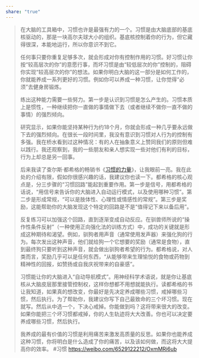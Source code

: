 ```yaml
---
share: "true"
---
```



>在大脑的工具箱中，习惯也许是最强有力的一个。习惯是由大脑底部的基底核驱动的，那是一块高尔夫球大小的组织。基底核控制着你的行为，但它藏得很深，本能地运行，所以你意识不到它。  
>
>任何事只要你重复足够多次，就会形成对你有控制作用的习惯。好习惯让你按“较高层次的你”的意愿行事，而坏习惯是由“较低层次的你”控制的，阻碍你实现“较高层次的你”的想法。如果你明白大脑的这一部分是如何工作的，你就能养成一系列更好的习惯。例如你可以养成一种习惯，让你觉得“必须”去健身房锻炼。  
>
> 练出这种能力需要一些努力。第一步是认识到习惯是怎么产生的。习惯本质上是惯性，一种继续把你一直做的事情做下去（或者继续不做你一直不做的事情）的强烈倾向。  
>   
> 研究显示，如果你能坚持某种行为约18个月，你就会形成一种几乎要永远做下去的强烈倾向。在很长一段时间里，我没有意识到习惯对人行为的控制有多强。我在桥水看到过这种情况：有的人在抽象意义上赞同我们的原则但难以践行。我还观察到，我的一些朋友和亲人想实现一些对他们有利的目标，行为上却总是另一回事。  
>   
> 后来我读了查尔斯·都希格的畅销书《[习惯的力量](%E4%B9%A0%E6%83%AF%E7%9A%84%E5%8A%9B%E9%87%8F.md)》，让我眼前一亮。我在此处的介绍有限，假如你很感兴趣的话，我建议你也读一下。都希格的核心观点是，分三步骤的“习惯回路”能起到重要作用。第一步是信号，用都希格的话说，“用信号来告诉你的大脑进入自动运行模式，以及使用哪种习惯”。第二步是形成常规，“可以是肢体性、心理性或情感性的常规”。第三步是奖励，这能帮助你的大脑发现这个特定的回路是不是“值得记下来以备后用”。  
>   
> 反复练习可以加强这个回路，直到逐渐变成自动反应。在驯兽师所说的“操作性条件反射”（一种使用正向强化法的训练方式）中，成功的关键就是形成这种期待和渴望。例如，驯狗者用声音（通常使用发声器）来强化狗的行为。每次发出这种声音，他们就给狗一个它想要的奖励（通常是食物），直到最终狗只要听到这种声音，就会做出驯狗者希望的行为。都希格说，对人类而言，奖励几乎可以是任何东西，“从能够带来生理愉悦的食物或药物到精神性的回报，如赞扬或自我庆祝带来的自豪感”。  
>   
> 习惯能让你的大脑进入“自动导航模式”。用神经科学术语说，就是你让基底核从大脑皮层那里接管控制权，这样你想都不用想就能执行。读都希格的书让我知道，如果真的想改变，你最好是先决定养成哪些习惯，戒掉哪些习惯，然后执行。为了帮助你，我建议你写下自己最致命的三个坏习惯。现在就写。然后从中选一个，下决心戒掉。你能做到吗？这将带来很大的改变。如果你能把三个坏习惯都戒掉，你的人生轨迹将大大改善。你也可以决定要养成哪些习惯，然后执行。  
>   
> 我养成的最有价值的习惯是利用痛苦来激发高质量的反思。如果你也能养成这种习惯，你将明白是什么造成了你的痛苦，以及该如何做，而这将大大提高你的效率。  #习惯
> https://weibo.com/6529122212/OxmMRi6ub

